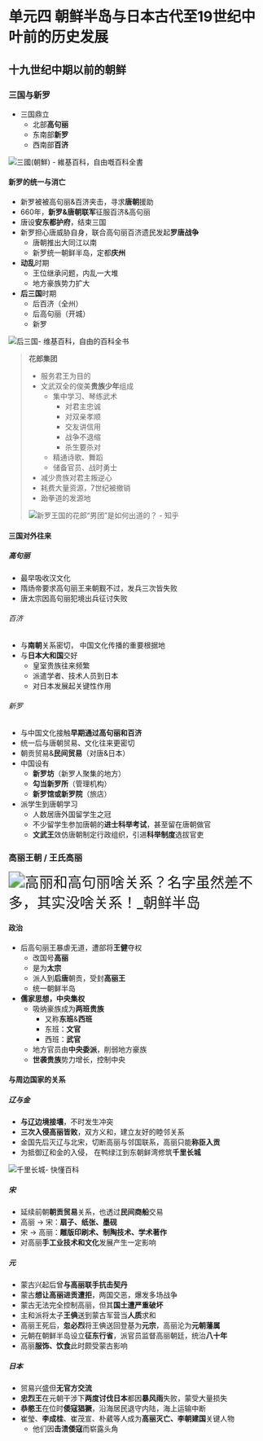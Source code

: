 # 单元四 朝鲜半岛与日本古代至19世纪中叶前的历史发展

## 十九世纪中期以前的朝鲜

### 三国与新罗

- 三国鼎立
  - 北部**高句丽**
  - 东南部**新罗**
  - 西南部**百济**

![三國(朝鮮) - 維基百科，自由嘅百科全書](https://upload.wikimedia.org/wikipedia/commons/7/7c/Map_of_Goguryeo.jpg)

#### 新罗的统一与消亡

- 新罗被被高句丽&百济夹击，寻求**唐朝**援助
- 660年，**新罗&唐朝联军**征服百济&高句丽
- 唐设**安东都护府**，结束三国
- 新罗担心唐威胁自身，联合高句丽百济遗民发起**罗唐战争**
  - 唐朝推出大同江以南
  - 新罗统一朝鲜半岛，定都**庆州**
- **动乱**时期
  - 王位继承问题，内乱一大堆
  - 地方豪族势力扩大
- **后三国**时期
  - 后百济（全州）
  - 后高句丽（开城）
  - 新罗

![后三国- 维基百科，自由的百科全书](https://upload.wikimedia.org/wikipedia/commons/e/ef/%E5%90%8E%E4%B8%89%E5%9B%BD.jpg)

> **花郎集团**
>
> - 服务君王为目的
> - 文武双全的俊美**贵族少年**组成
>   - 集中学习、琴练武术
>     - 对君主忠诚
>     - 对双亲孝顺
>     - 交友讲信用
>     - 战争不退缩
>     - 杀生要杀对
>   - 精通诗歌、舞蹈
>   - 储备官员、战时勇士
> - 减少贵族对君主叛逆心
> - 耗费大量资源，7世纪被撤销
> - 跆拳道的发源地
>
> ![新罗王国的花郎“男团”是如何出道的？ - 知乎](https://pic4.zhimg.com/80/v2-393d20d7e0ed046c0b5ac6d0a43841db_1440w.jpg)

#### 三国对外往来

##### 高句丽

- 最早吸收汉文化
- 隋炀帝要求高句丽王来朝觐不过，发兵三次皆失败
- 唐太宗因高句丽犯境出兵征讨失败

###### 百济

- 与**南朝**关系密切， 中国文化传播的重要根据地
- 与**日本大和国**交好
  - 皇室贵族往来频繁
  - 派遣学者、技术人员到日本
  - 对日本发展起关键性作用

###### 新罗

- 与中国文化接触**早期通过高句丽和百济**
- 统一后与唐朝贸易、文化往来更密切
- 朝贡贸易&**民间贸易**（对唐&日本）
- 中国设有
  - **新罗坊**（新罗人聚集的地方）
  - **勾当新罗所**（管理机构）
  - **新罗馆或新罗院**（旅店）
- 派学生到唐朝学习
  - 人数居唐外国留学生之冠
  - 不少留学生参加唐朝的**进士科举考试**，甚至留在唐朝做官
  - **文武王**效仿唐朝制定行政组织，引进**科举制度**选拔官吏

### 高丽王朝 / 王氏高丽

<img src="http://5b0988e595225.cdn.sohucs.com/images/20190620/d0ab52a4fd3e4b549ef742f65fc9de5d.jpeg" alt="高丽和高句丽啥关系？名字虽然差不多，其实没啥关系！_朝鲜半岛" style="zoom:200%;" />

#### 政治

- 后高句丽王暴虐无道，遭部将**王健**夺权
  - 改国号**高丽**
  - 是为**太宗**
  - 派人到**后唐**朝贡，受封**高丽王**
  - 统一朝鲜半岛
- **儒家思想，中央集权**
  - 吸纳豪族成为**两班贵族**
    - 又称**东班**&**西班**
    - 东班：**文官**
    - 西班：**武官**
  - 地方官员由**中央委派**，削弱地方豪族
  - **世袭贵族**势力增长，控制中央

#### 与周边国家的关系

##### 辽与金

- **与辽边境接壤**，不时发生冲突
- **三次入侵高丽皆败**，双方义和，建立友好的睦邻关系
- 金国先后灭辽与北宋，切断高丽与邻国联系，高丽只能**称臣入贡**
- 为抵御辽和金的入侵， 在鸭绿江到东朝鲜湾修筑**千里长城**

![千里长城- 快懂百科](https://p1-bk.byteimg.com/tos-cn-i-mlhdmxsy5m/2f5502027ed8464db1f2fef8155532db~tplv-mlhdmxsy5m-q75:0:0.image)

##### 宋

- 延续前朝**朝贡贸易**关系，也透过**民间商船**交易
- 高丽 -> 宋：**扇子、纸张、墨砚**
- 宋 -> 高丽：**雕版印刷术、制陶技术、学术著作**
- 对高丽**手工业技术和文化**发展产生一定影响

##### 元

- 蒙古兴起后曾**与高丽联手抗击契丹**
- 蒙古**想让高丽进贡遭拒**，两国交恶，爆发多场战争
- 蒙古无法完全控制高丽，但其**国土遭严重破坏**
- 主和派将太子**王倎**送到蒙古军营当**人质**求和
- 高丽王死后，**忽必烈**将王倎送回登基为**元宗**，高丽沦为**元朝藩属**
- 元朝在朝鲜半岛设立**征东行省**，派官员监督高丽朝廷，统治**八十年**
- 高丽**服饰、饮食**此时颇受蒙古影响

##### 日本

- 贸易兴盛但**无官方交流**
- **忠烈王**在元朝干涉下**两度讨伐日本**都因**暴风雨**失败，蒙受大量损失
- **恭愍王**在位时**倭寇猖獗**，沿海居民退守内陆，海上运输中断
- 崔瑩、**李成桂**、崔茂宣、朴葳等人成为**高丽灭亡、李朝建国**关键人物
  - 他们因**击溃倭寇**而崭露头角